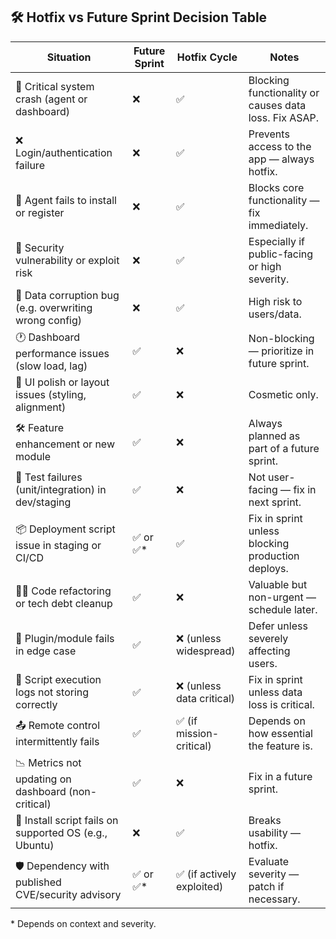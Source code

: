## 🛠️ Hotfix vs Future Sprint Decision Table

| Situation                                                                 | Future Sprint | Hotfix Cycle | Notes                                                             |
|---------------------------------------------------------------------------|---------------|--------------|-------------------------------------------------------------------|
| 🧱 Critical system crash (agent or dashboard)                              | ❌            | ✅           | Blocking functionality or causes data loss. Fix ASAP.            |
| ❌ Login/authentication failure                                           | ❌            | ✅           | Prevents access to the app — always hotfix.                      |
| 🐞 Agent fails to install or register                                     | ❌            | ✅           | Blocks core functionality — fix immediately.                     |
| 🔐 Security vulnerability or exploit risk                                | ❌            | ✅           | Especially if public-facing or high severity.                    |
| 🧪 Data corruption bug (e.g. overwriting wrong config)                   | ❌            | ✅           | High risk to users/data.                                         |
| 🕐 Dashboard performance issues (slow load, lag)                          | ✅            | ❌           | Non-blocking — prioritize in future sprint.                      |
| 🧹 UI polish or layout issues (styling, alignment)                        | ✅            | ❌           | Cosmetic only.                                                   |
| 🛠️ Feature enhancement or new module                                     | ✅            | ❌           | Always planned as part of a future sprint.                       |
| 🧪 Test failures (unit/integration) in dev/staging                        | ✅            | ❌           | Not user-facing — fix in next sprint.                            |
| 📦 Deployment script issue in staging or CI/CD                           | ✅ or ✅\*     | ✅           | Fix in sprint unless blocking production deploys.                |
| 🧑‍💻 Code refactoring or tech debt cleanup                                | ✅            | ❌           | Valuable but non-urgent — schedule later.                        |
| 🧩 Plugin/module fails in edge case                                      | ✅            | ❌ (unless widespread) | Defer unless severely affecting users.                   |
| 🔁 Script execution logs not storing correctly                            | ✅            | ❌ (unless data critical) | Fix in sprint unless data loss is critical.              |
| 📤 Remote control intermittently fails                          | ✅            | ✅ (if mission-critical) | Depends on how essential the feature is.                 |
| 📉 Metrics not updating on dashboard (non-critical)                       | ✅            | ❌           | Fix in a future sprint.                                          |
| 🧱 Install script fails on supported OS (e.g., Ubuntu)                    | ❌            | ✅           | Breaks usability — hotfix.                                       |
| 🛡️ Dependency with published CVE/security advisory                       | ✅ or ✅\*     | ✅ (if actively exploited) | Evaluate severity — patch if necessary.                |

\* Depends on context and severity.
